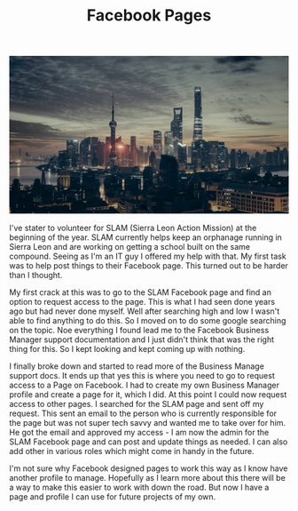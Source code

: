 ﻿---
title: Facebook Pages
subTitle: Not as Simple as I Thought
category: "Volunteering"
cover: adi-constantin-65004-unsplash.jpg
---

![Unsplash](adi-constantin-65004-unsplash.jpg)

I've stater to volunteer for SLAM (Sierra Leon Action Mission) at the beginning of the year. SLAM currently helps keep an orphanage running in Sierra Leon and are working on getting a school built on the same compound. Seeing as I'm an IT guy I offered my help with that. My first task was to help post things to their Facebook page. This turned out to be harder than I thought.

My first crack at this was to go to the SLAM Facebook page and find an option to request access to the page. This is what I had seen done years ago but had never done myself. Well after searching high and low I wasn't able to find anything to do this. So I moved on to do some google searching on the topic. Noe everything I found lead me to the Facebook Business Manager support documentation and I just didn't think that was the right thing for this. So I kept looking and kept coming up with nothing.

I finally broke down and started to read more of the Business Manage support docs. It ends up that yes this is where you need to go to request access to a Page on Facebook. I had to create my own Business Manager profile and create a page for it, which I did. At this point I could now request access to other pages. I searched for the SLAM page and sent off my request. This sent an email to the person who is currently responsible for the page but was not super tech savvy and wanted me to take over for him. He got the email and approved my access - I am now the admin for the SLAM Facebook page and can post and update things as needed. I can also add other in various roles which might come in handy in the future.

I'm not sure why Facebook designed pages to work this way as I know have another profile to manage. Hopefully as I learn more about this there will be a way to make this easier to work with down the road. But now I have a page and profile I can use for future projects of my own.
